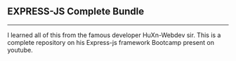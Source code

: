 <h2>EXPRESS-JS Complete Bundle</h1>
<hr>
<p>
  I learned all of this from the famous developer HuXn-Webdev sir.
  This is a complete repository on his Express-js framework Bootcamp present on youtube.  
</p>
